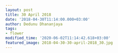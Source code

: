 ```yaml
---
layout: post
title: 30 April 2018
date: '2018-04-30T11:14:00.000+03:00'
author: Dedunu Dhananjaya
tags:
- flower
modified_time: '2020-06-02T11:14:42.618+03:00'
featured_image: 2018-04-30-30-april-2018_30.jpg
---
```

